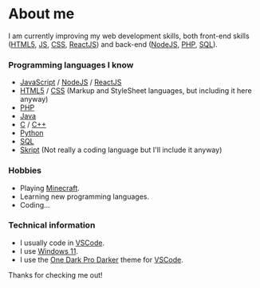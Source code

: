 # About me
I am currently improving my web development skills, both front-end skills ([HTML5](https://en.wikipedia.org/wiki/HTML5), [JS](https://www.javascript.com), [CSS](https://en.wikipedia.org/wiki/CSS), [ReactJS](https://reactjs.org)) and back-end ([NodeJS](https://nodejs.org), [PHP](https://www.php.net), [SQL](https://en.wikipedia.org/wiki/SQL)).

### Programming languages I know
- [JavaScript](https://www.javascript.com) / [NodeJS](https://nodejs.org) / [ReactJS](https://reactjs.org)
- [HTML5](https://en.wikipedia.org/wiki/HTML5) / [CSS](https://en.wikipedia.org/wiki/CSS) (Markup and StyleSheet languages, but including it here anyway)
- [PHP](https://www.php.net)
- [Java](https://www.oracle.com/java)
- [C](https://en.wikipedia.org/wiki/C_(programming_language)) / [C++](https://en.wikipedia.org/wiki/C%2B%2B)
- [Python](https://www.python.org)
- [SQL](https://en.wikipedia.org/wiki/SQL)
- [Skript](https://dev.bukkit.org/projects/skript) (Not really a coding language but I'll include it anyway)

### Hobbies
- Playing [Minecraft](https://minecraft.net).
- Learning new programming languages.
- Coding...

### Technical information
- I usually code in [VSCode](https://code.visualstudio.com).
- I use [Windows 11](https://www.microsoft.com/en-us/windows/windows-11).
- I use the [One Dark Pro Darker](https://marketplace.visualstudio.com/items?itemName=zhuangtongfa.Material-theme) theme for [VSCode](https://code.visualstudio.com).

Thanks for checking me out!
